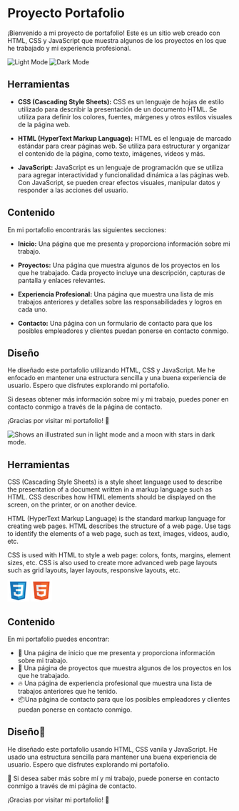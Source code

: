 # Proyecto Portafolio

¡Bienvenido a mi proyecto de portafolio! Este es un sitio web creado con HTML, CSS y JavaScript que muestra algunos de los proyectos en los que he trabajado y mi experiencia profesional. 

![Light Mode](/ruta/a/la/imagen.png) ![Dark Mode](/ruta/a/la/imagen.png)

## Herramientas

- **CSS (Cascading Style Sheets):** CSS es un lenguaje de hojas de estilo utilizado para describir la presentación de un documento HTML. Se utiliza para definir los colores, fuentes, márgenes y otros estilos visuales de la página web.

- **HTML (HyperText Markup Language):** HTML es el lenguaje de marcado estándar para crear páginas web. Se utiliza para estructurar y organizar el contenido de la página, como texto, imágenes, videos y más.

- **JavaScript:** JavaScript es un lenguaje de programación que se utiliza para agregar interactividad y funcionalidad dinámica a las páginas web. Con JavaScript, se pueden crear efectos visuales, manipular datos y responder a las acciones del usuario.

## Contenido

En mi portafolio encontrarás las siguientes secciones:

- **Inicio:** Una página que me presenta y proporciona información sobre mi trabajo.

- **Proyectos:** Una página que muestra algunos de los proyectos en los que he trabajado. Cada proyecto incluye una descripción, capturas de pantalla y enlaces relevantes.

- **Experiencia Profesional:** Una página que muestra una lista de mis trabajos anteriores y detalles sobre las responsabilidades y logros en cada uno.

- **Contacto:** Una página con un formulario de contacto para que los posibles empleadores y clientes puedan ponerse en contacto conmigo.

## Diseño

He diseñado este portafolio utilizando HTML, CSS y JavaScript. Me he enfocado en mantener una estructura sencilla y una buena experiencia de usuario. Espero que disfrutes explorando mi portafolio.

Si deseas obtener más información sobre mí y mi trabajo, puedes poner en contacto conmigo a través de la página de contacto.

¡Gracias por visitar mi portafolio! 🙌


<picture>
    <source media="(prefers-color-scheme: dark)" srcset="/assets/img/imgr1.jpeg">
    <source media="(prefers-color-scheme: light)" srcset="/assets/img/imgr2.jpeg">
    <img alt="Shows an illustrated sun in light mode and a moon with stars in dark mode." src="https://user-images.githubusercontent.com/25423296/163456779-a8556205-d0a5-45e2-ac17-42d089e3c3f8.png">
</picture>

## Herramientas

CSS (Cascading Style Sheets) is a style sheet language used to describe the presentation of a document written in a markup language such as HTML. CSS describes how HTML elements should be displayed on the screen, on the printer, or on another device.

HTML (HyperText Markup Language) is the standard markup language for creating web pages. HTML describes the structure of a web page. Use tags to identify the elements of a web page, such as text, images, videos, audio, etc.

CSS is used with HTML to style a web page: colors, fonts, margins, element sizes, etc. CSS is also used to create more advanced web page layouts such as grid layouts, layer layouts, responsive layouts, etc.

![This is an image](/assets/img/css-logo.svg)
![This is an image](/assets/img/html-logo.svg)

## Contenido

En mi portafolio puedes encontrar:

- 🦊 Una página de inicio que me presenta y proporciona información sobre mi trabajo.
- 🤖 Una página de proyectos que muestra algunos de los proyectos en los que he trabajado.
- 🔥 Una página de experiencia profesional que muestra una lista de trabajos anteriores que       he tenido.
- 📦Una página de contacto para que los posibles empleadores y clientes puedan ponerse en        contacto conmigo.

## Diseño🚀

He diseñado este portafolio usando HTML, CSS vanila y JavaScript. He usado una estructura sencilla para mantener una buena experiencia de usuario. Espero que disfrutes explorando mi portafolio.

🤝 Si desea saber más sobre mí y mi trabajo, puede ponerse en contacto conmigo a través de mi página de contacto.

¡Gracias por visitar mi portafolio! 🙌

